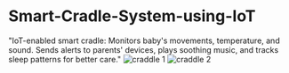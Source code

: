 # Smart-Cradle-System-using-IoT
"IoT-enabled smart cradle: Monitors baby's movements, temperature, and sound. Sends alerts to parents' devices, plays soothing music, and tracks sleep patterns for better care."
![craddle 1](https://github.com/mganesh7x0/Smart-Cradle-System-using-IoT/assets/140627939/06e64354-1072-4b5e-88c0-50bee1130d7b)
![craddle 2](https://github.com/mganesh7x0/Smart-Cradle-System-using-IoT/assets/140627939/a03b3d9b-3b39-4509-ba30-1fd21529fa5a)
